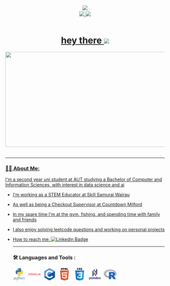 <div id="header" align="center">
  <img src="https://media.giphy.com/media/4FQMuOKR6zQRO/giphy.gif"
  <div id="badges">
  <br>
  <a href="https://www.linkedin.com/in/lucas-bawden-860a241b9/">
  <img src="https://img.shields.io/badge/LinkedIn-blue?logo=linkedin&logoColor=white&style=for-the-bad">
  <a href="https://www.facebook.com/lucas.bawden.14/">
  <img src="https://img.shields.io/badge/Facebook-blue?logo=facebook&logoColor=white&style=for-the-bad">
<br>
  <img src="https://komarev.com/ghpvc/?username=lucasbawden&style=flat-square&color=blue" alt=""/>
  <h1>
  hey there
  <img src="https://media.giphy.com/media/hvRJCLFzcasrR4ia7z/giphy.gif" width="30px"/>
</h1>

</div>
</div>
<div align="center">
  <img src="https://media.giphy.com/media/dWesBcTLavkZuG35MI/giphy.gif" width="600" height="300"/>
  </div>
  <br>
  <hr>
  
  ### :man_technologist: About Me:
  I'm a second year uni student at AUT studying a Bachelor of Computer and Information Sciences, with interest in data science and ai

 - I'm working as a STEM Educator at Skill Samurai Wairau
 - As well as being a Checkout Supervisor at Countdown Milford
 - In my spare time I'm at the gym, fishing, and spending time with family and friends
 - I also enjoy solving leetcode questions and working on personal projects
 - How to reach me: [![Linkedin Badge](https://img.shields.io/badge/-kakbar-blue?style=flat&logo=Linkedin&logoColor=white)](https://www.linkedin.com/in/lucas-bawden-860a241b9/)
   

   ---

   ### :hammer_and_wrench: Languages and Tools :
   <div>
     <img src="https://github.com/devicons/devicon/blob/master/icons/python/python-original-wordmark.svg" title="Python" alt="Python" width="40" height="40"/>&nbsp;
     <img src="https://github.com/devicons/devicon/blob/master/icons/oracle/oracle-original.svg" title="Oracle" alt="Oracle" width="40" height="40"/>&nbsp;
     <img src="https://github.com/devicons/devicon/blob/master/icons/c/c-original.svg" title="C" alt="C" width="40" height="40"/>&nbsp;
      <img src="https://github.com/devicons/devicon/blob/master/icons/html5/html5-original-wordmark.svg" title="html5" alt="html5" width="40" height="40"/>&nbsp;
      <img src="https://github.com/devicons/devicon/blob/master/icons/css3/css3-original-wordmark.svg" title="css3" alt="css3" width="40" height="40"/>&nbsp;
      <img src="https://github.com/devicons/devicon/blob/master/icons/pandas/pandas-original-wordmark.svg" title="pandas" alt="pandas" width="40" height="40"/>&nbsp;
      <img src="https://github.com/devicons/devicon/blob/master/icons/r/r-original.svg" title="R" alt="R" width="40" height="40"/>&nbsp;
      
 
   </div>
  


